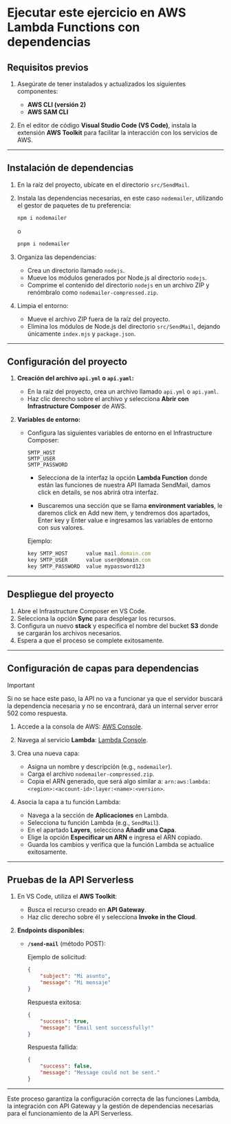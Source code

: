 # Ejecutar este ejercicio en AWS Lambda Functions con dependencias

## Requisitos previos
1. Asegúrate de tener instalados y actualizados los siguientes componentes:
   - **AWS CLI (versión 2)**
   - **AWS SAM CLI**

2. En el editor de código **Visual Studio Code (VS Code)**, instala la extensión **AWS Toolkit** para facilitar la interacción con los servicios de AWS.

---

## Instalación de dependencias
1. En la raíz del proyecto, ubícate en el directorio `src/SendMail`.
   
2. Instala las dependencias necesarias, en este caso `nodemailer`, utilizando el gestor de paquetes de tu preferencia:

   ```bash
   npm i nodemailer
   ```
   o
   ```bash
   pnpm i nodemailer
   ```

3. Organiza las dependencias:
   - Crea un directorio llamado `nodejs`.
   - Mueve los módulos generados por Node.js al directorio `nodejs`.
   - Comprime el contenido del directorio `nodejs` en un archivo ZIP y renómbralo como `nodemailer-compressed.zip`.

4. Limpia el entorno:
   - Mueve el archivo ZIP fuera de la raíz del proyecto.
   - Elimina los módulos de Node.js del directorio `src/SendMail`, dejando únicamente `index.mjs` y `package.json`.

---

## Configuración del proyecto

1. **Creación del archivo `api.yml` o `api.yaml`:**
   - En la raíz del proyecto, crea un archivo llamado `api.yml` o `api.yaml`.
   - Haz clic derecho sobre el archivo y selecciona **Abrir con Infrastructure Composer** de AWS.

2. **Variables de entorno:**
   - Configura las siguientes variables de entorno en el Infrastructure Composer:

     ```text
     SMTP_HOST
     SMTP_USER
     SMTP_PASSWORD
     ```

     - Selecciona de la interfaz la opción **Lambda Function** donde están las funciones de nuestra API llamada SendMail, damos click en details, se nos abrirá otra interfaz.
     
     - Buscaremos una sección que se llama **environment variables**, le daremos click en Add new item, y tendremos dos apartados, Enter key y Enter value e ingresamos las variables de  entorno con sus valores.

     Ejemplo:
     ```javascript
     key SMTP_HOST      value mail.domain.com
     key SMTP_USER      value user@domain.com
     key SMTP_PASSWORD  value mypassword123
     ```

---

## Despliegue del proyecto

1. Abre el Infrastructure Composer en VS Code.
2. Selecciona la opción **Sync** para desplegar los recursos.
3. Configura un nuevo **stack** y especifica el nombre del bucket **S3** donde se cargarán los archivos necesarios.
4. Espera a que el proceso se complete exitosamente.

---

## Configuración de capas para dependencias

> [!IMPORTANT]   
> Si no se hace este paso, la API no va a funcionar ya que el servidor buscará la dependencia necesaria y no se encontrará, dará un internal server error 502 como respuesta.

1. Accede a la consola de AWS: [AWS Console](https://aws.amazon.com/es/).
2. Navega al servicio **Lambda**: [Lambda Console](https://us-east-1.console.aws.amazon.com/lambda/home?region=us-east-1#/functions).

3. Crea una nueva capa:
   - Asigna un nombre y descripción (e.g., `nodemailer`).
   - Carga el archivo `nodemailer-compressed.zip`.
   - Copia el ARN generado, que será algo similar a: `arn:aws:lambda:<region>:<account-id>:layer:<name>:<version>`.

4. Asocia la capa a tu función Lambda:
   - Navega a la sección de **Aplicaciones** en Lambda.
   - Selecciona tu función Lambda (e.g., `SendMail`).
   - En el apartado **Layers**, selecciona **Añadir una Capa**.
   - Elige la opción **Especificar un ARN** e ingresa el ARN copiado.
   - Guarda los cambios y verifica que la función Lambda se actualice exitosamente.

---

## Pruebas de la API Serverless

1. En VS Code, utiliza el **AWS Toolkit**:
   - Busca el recurso creado en **API Gateway**.
   - Haz clic derecho sobre él y selecciona **Invoke in the Cloud**.

2. **Endpoints disponibles:**

   - **`/send-mail`** (método POST):

     Ejemplo de solicitud:
     ```json
     {
         "subject": "Mi asunto",
         "message": "Mi mensaje"
     }
     ```

     Respuesta exitosa:
     ```json
     {
         "success": true,
         "message": "Email sent successfully!"
     }
     ```

     Respuesta fallida:
     ```json
     {
         "success": false,
         "message": "Message could not be sent."
     }
     ```

---

Este proceso garantiza la configuración correcta de las funciones Lambda, la integración con API Gateway y la gestión de dependencias necesarias para el funcionamiento de la API Serverless.
